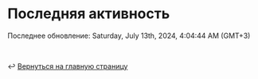 # Последняя активность

<!--RECENT_ACTIVITY:start-->
<!--RECENT_ACTIVITY:end-->

<!--RECENT_ACTIVITY:last_update-->
Последнее обновление: Saturday, July 13th, 2024, 4:04:44 AM (GMT+3)
<!--RECENT_ACTIVITY:last_update_end-->

<br>

↩️ [Вернуться на главную страницу](locale/ru/README.md)

